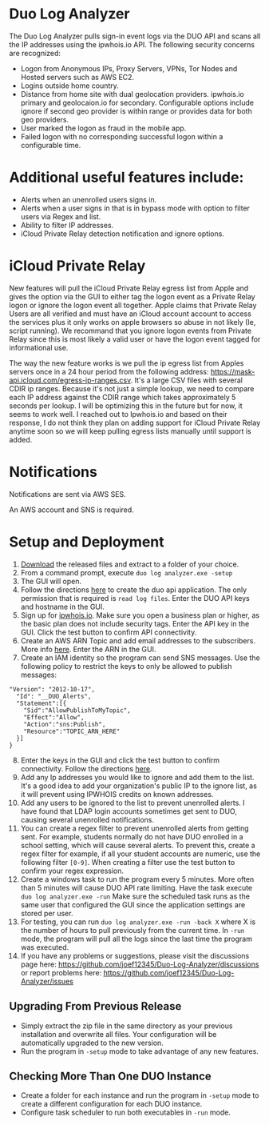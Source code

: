 # Duo Log Analyzer
The Duo Log Analyzer pulls sign-in event logs via the DUO API and scans all the IP addresses using the ipwhois.io API. The following security concerns are recognized:

- Logon from Anonymous IPs, Proxy Servers, VPNs, Tor Nodes and Hosted servers such as AWS EC2.
- Logins outside home country.
- Distance from home site with dual geolocation providers. ipwhois.io primary and geolocaion.io for secondary. Configurable options include ignore if second geo provider is within range or provides data for both geo providers.
- User marked the logon as fraud in the mobile app.
- Failed logon with no corresponding successful logon within a configurable time.

# Additional useful features include:

- Alerts when an unenrolled users signs in.
- Alerts when a user signs in that is in bypass mode with option to filter users via Regex and list.
- Ability to filter IP addresses.
- iCloud Private Relay detection notification and ignore options.

# iCloud Private Relay
New features will pull the iCloud Private Relay egress list from Apple and gives the option via the GUI to either tag the logon event as a Private Relay logon or ignore the logon event all together. Apple claims that Private Relay Users are all verified and must have an iCloud account account to access the services plus it only works on apple browsers so abuse in not likely (Ie, script running). We recommand that you ignore logon events from Private Relay since this is most likely a valid user or have the logon event tagged for informational use.

The way the new feature works is we pull the ip egress list from Apples servers once in a 24 hour period from the following address: https://mask-api.icloud.com/egress-ip-ranges.csv. It's a large CSV files with several CDIR ip ranges. Because it's not just a simple lookup, we need to compare each IP address against the CDIR range which takes approximately 5 seconds per lookup. I will be optimizing this in the future but for now, it seems to work well. I reached out to Ipwhois.io and based on their response, I do not think they plan on adding support for iCloud Private Relay anytime soon so we will keep pulling egress lists manually until support is added. 

# Notifications

Notifications are sent via AWS SES.

An AWS account and SNS is required.


# Setup and Deployment
1. [Download](https://github.com/joef12345/Duo-Log-Analyzer/releases "Download") the released files and extract to a folder of your choice.
2. From a command prompt, execute `duo log analyzer.exe -setup`
3. The GUI will open.
4. Follow the directions [here](https://duo.com/docs/adminapi "here") to create the duo api application. The only permission that is required is  `read log files`. Enter the DUO API keys and hostname in the GUI.
5. Sign up for [ipwhois.io](https://ipwhois.io "ipwhois.io"). Make sure you open a business plan or higher, as the basic plan does not include security tags. Enter the API key in the GUI. Click the test button to confirm API connectivity.
6. Create an AWS ARN Topic and add email addresses to the subscribers. More info [here](https://docs.aws.amazon.com/sns/latest/dg/sns-getting-started.html "here"). Enter the ARN in the GUI. 
7. Create an IAM identity so the program can send SNS messages. Use the following policy to restrict the keys to only be allowed to publish messages: 

```{
"Version": "2012-10-17",
  "Id": "__DUO_Alerts",
  "Statement":[{
    "Sid":"AllowPublishToMyTopic",
    "Effect":"Allow",
    "Action":"sns:Publish",
    "Resource":"TOPIC_ARN_HERE"
  }]
}
```

8. Enter the keys in the GUI and click the test button to confirm connectivity. Follow the directions [here](https://docs.aws.amazon.com/IAM/latest/UserGuide/id_credentials_access-keys.html#Using_CreateAccessKey "here").
8. Add any Ip addresses you would like to ignore and add them to the list. It's a good idea to add your organization's public IP to the ignore list, as it will prevent using IPWHOIS credits on known addresses. 
9. Add any users to be ignored to the list to prevent unenrolled alerts. I have found that LDAP login accounts sometimes get sent to DUO, causing several unenrolled notifications. 
10. You can create a regex filter to prevent unenrolled alerts from getting sent. For example, students normally do not have DUO enrolled in a school setting, which will cause several alerts. To prevent this, create a regex filter for example, if all your student accounts are numeric, use the following filter `[0-9]`. When creating a filter use the test button to confirm your regex expression.
11. Create a windows task to run the program every 5 minutes. More often than 5 minutes will cause DUO API rate limiting. Have the task execute `duo log analyzer.exe -run` Make sure the scheduled task runs as the same user that configured the GUI since the application settings are stored per user. 
12. For testing, you can run `duo log analyzer.exe -run -back X` where X is the number of hours to pull previously from the current time. In `-run` mode, the program will pull all the logs since the last time the program was executed.
13. If you have any problems or suggestions, please visit the discussions page here: https://github.com/joef12345/Duo-Log-Analyzer/discussions or report problems here: https://github.com/joef12345/Duo-Log-Analyzer/issues


## Upgrading From Previous Release
- Simply extract the zip file in the same directory as your previous installation and overwrite all files.  Your configuration will be automatically upgraded to the new version. 
- Run the program in `-setup` mode to take advantage of any new features.

## Checking More Than One DUO Instance
- Create a folder for each instance and run the program in `-setup` mode to create a different configuration for each DUO instance. 
- Configure task scheduler to run both executables in `-run` mode. 

